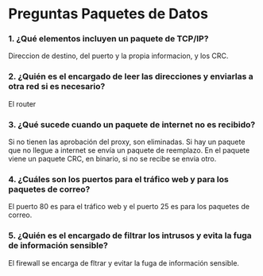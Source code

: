# Preguntas Paquetes de Datos

### 1. ¿Qué elementos incluyen un paquete de TCP/IP?
Direccion de destino, del puerto y la propia informacion, y los CRC.

### 2. ¿Quién es el encargado de leer las direcciones y enviarlas a otra red si es necesario?
El router

### 3. ¿Qué sucede cuando un paquete de internet no es recibido?
Si no tienen las aprobación del proxy, son eliminadas.
Si hay un paquete que no llegue a internet se envía un paquete de reemplazo. En el paquete viene un paquete CRC, en binario, si no se recibe se envia otro.

### 4. ¿Cuáles son los puertos para el tráfico web y para los paquetes de correo?
El puerto 80 es para el tráfico web y el puerto 25 es para los paquetes de correo.


### 5. ¿Quién es el encargado de filtrar los intrusos y evita la fuga de información sensible?
El firewall se encarga de fltrar y evitar la fuga de información sensible.